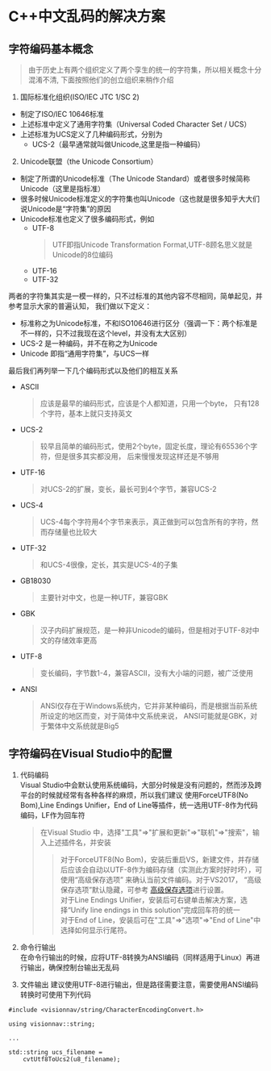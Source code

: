 # C++中文乱码的解决方案
## 字符编码基本概念
> 由于历史上有两个组织定义了两个孪生的统一的字符集，所以相关概念十分混淆不清,
> 下面按照他们的创立组织来稍作介绍  

1. 国际标准化组织(ISO/IEC JTC 1/SC 2)  
  * 制定了ISO/IEC 10646标准
  * 上述标准中定义了通用字符集（Universal Coded Character Set / UCS）
  * 上述标准为UCS定义了几种编码形式，分别为
    * UCS-2（最早通常就叫做Unicode,这里是指一种编码）

2. Unicode联盟（the Unicode Consortium）
  * 制定了所谓的Unicode标准（The Unicode Standard）或者很多时候简称Unicode（这里是指标准）
  * 很多时候Unicode标准定义的字符集也叫Unicode（这也就是很多知乎大大们说Unicode是“字符集”的原因
  * Unicode标准也定义了很多编码形式，例如
     * UTF-8
       > UTF即指Unicode Transformation Format,UTF-8顾名思义就是Unicode的8位编码
     * UTF-16
     * UTF-32

两者的字符集其实是一模一样的，只不过标准的其他内容不尽相同，简单起见，并参考显示大家的普遍认知，
我们做以下定义：
* 标准称之为Unicode标准，不和ISO10646进行区分（强调一下：两个标准是不一样的，只不过我现在这个level，并没有太大区别）
* UCS-2 是一种编码，并不在称之为Unicode
* Unicode 即指“通用字符集”，与UCS一样

最后我们再列举一下几个编码形式以及他们的相互关系
* ASCII
  > 应该是最早的编码形式，应该是个人都知道，只用一个byte， 只有128个字符，基本上就只支持英文
* UCS-2
  > 较早且简单的编码形式，使用2个byte，固定长度，理论有65536个字符，但是很多其实都没用，
  > 后来慢慢发现这样还是不够用
* UTF-16 
  > 对UCS-2的扩展，变长，最长可到4个字节，兼容UCS-2
* UCS-4
  > UCS-4每个字符用4个字节来表示，真正做到可以包含所有的字符，然而存储量也比较大
* UTF-32
  > 和UCS-4很像，定长，其实是UCS-4的子集
* GB18030
  > 主要针对中文，也是一种UTF，兼容GBK
* GBK
  > 汉子内码扩展规范，是一种非Unicode的编码，但是相对于UTF-8对中文的存储效率更高
* UTF-8
  > 变长编码，字节数1-4，兼容ASCII，没有大小端的问题，被广泛使用
* ANSI
  > ANSI仅存在于Windows系统内，它并非某种编码，而是根据当前系统所设定的地区而变，对于简体中文系统来说，
  > ANSI可能就是GBK，对于繁体中文系统就是Big5

## 字符编码在Visual Studio中的配置
1. 代码编码  
 Visual Studio中会默认使用系统编码，大部分时候是没有问题的，然而涉及跨平台的时候就经常有各种各样的麻烦，所以我们建议
使用ForceUTF8(No Bom),Line Endings Unifier，End of Line等插件，统一选用UTF-8作为代码编码，LF作为回车符
    > 在Visual Studio 中，选择"工具"=>"扩展和更新"=>"联机"=>"搜索"，输入上述插件名，并安装
    > >  对于ForceUTF8(No Bom)，安装后重启VS，新建文件，并存储后应该会自动以UTF-8作为编码存储（实测此方案时好时坏），可使用“高级保存选项”
    > >  来确认当前文件编码。对于VS2017， “高级保存选项”默认隐藏，可参考
    > >  [高级保存选项](https://blog.csdn.net/qq_42716155/article/details/89294118)进行设置。  
    > >  对于Line Endings Unifier，安装后可右键单击解决方案，选择“Unify line endings in this solution”完成回车符的统一  
    > >  对于End of Line，安装后可在"工具"=>"选项"=>"End of Line"中选择如何显示行尾符。
   
2. 命令行输出  
在命令行输出的时候，应将UTF-8转换为ANSI编码（同样适用于Linux）再进行输出，确保控制台输出无乱码

3. 文件输出
建议使用UTF-8进行输出，但是路径需要注意，需要使用ANSI编码
转换时可使用下列代码
```
#include <visionnav/string/CharacterEncodingConvert.h>

using visionnav::string;

...

std::string ucs_filename = 
    cvtUtf8ToUcs2(u8_filename);
```
